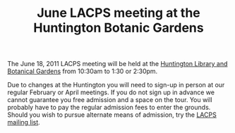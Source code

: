 ﻿---
layout: post
title: June LACPS meeting at the Huntington Botanic Gardens
redirect_from: "/node/30"
---

<div class="field field-name-body field-type-text-with-summary field-label-hidden"><div class="field-items"><div class="field-item even"><p>The June 18, 2011 LACPS meeting will be held at the <a href="http://www.huntington.org">Huntington Library and Botanical Gardens</a> from 10:30am to 1:30 or 2:30pm.</p>
<p>Due to changes at the Huntington you will need to sign-up in person at our regular February or April meetings. If you do not sign up in advance we cannot guarantee you free admission and a space on the tour. You will probably have to pay the regular admission fees to enter the grounds. Should you wish to pursue alternate means of admission, try the <a href="/mailing-list">LACPS mailing list</a>.</p>
</div></div></div>
